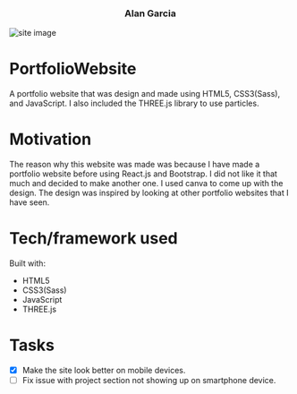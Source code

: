 <h3 align="center">
    Alan Garcia
</h3>

![site image](https:/github.com/AlanGarc1a/PortfolioWebsite/main/img/image.png?raw=true)

# PortfolioWebsite

A portfolio website that was design and made using HTML5, CSS3(Sass), and JavaScript. I also included the THREE.js library to use particles.

# Motivation

The reason why this website was made was because I have made a portfolio website before using React.js and Bootstrap. I did not like it that much and decided to make another one. I used canva to come up with the design. The design was inspired by looking at other portfolio websites that I have seen.

# Tech/framework used

Built with:

* HTML5
* CSS3(Sass)
* JavaScript
* THREE.js

# Tasks

- [x] Make the site look better on mobile devices. 
- [ ] Fix issue with project section not showing up on smartphone device.